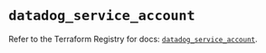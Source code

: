 # `datadog_service_account`

Refer to the Terraform Registry for docs: [`datadog_service_account`](https://registry.terraform.io/providers/datadog/datadog/3.60.1/docs/resources/service_account).
